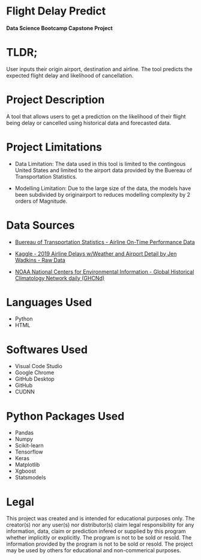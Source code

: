 # Flight Delay Predict

#### Data Science Bootcamp Capstone Project

# TLDR;

User inputs their origin airport, destination and airline. The tool predicts the expected flight delay and likelihood of cancellation.


# Project Description
A tool that allows users to get a prediction on the likelihood of their flight being delay or cancelled using historical data and forecasted data. 

# Project Limitations
* Data Limitation: The data used in this tool is limited to the contingous United States and limited to the airport data provided by the Buereau of Transportation Statistics. 

* Modelling Limitation: Due to the large size of the data, the models have been subdivided by originairport to reduces modelling complexity by 2 orders of Magnitude. 

# Data Sources
* [Buereau of Transportation Statistics - Airline On-Time Performance Data](https://www.transtats.bts.gov/Tables.asp?QO_VQ=EFD&QO_anzr=Nv4yv0r%FDb0-gvzr%FDcr4s14zn0pr%FDQn6n&QO_fu146_anzr=b0-gvzr) 
* [Kaggle - 2019 Airline Delays w/Weather and Airport Detail by Jen Wadkins -  Raw Data](https://www.kaggle.com/datasets/threnjen/2019-airline-delays-and-cancellations)

* [NOAA National Centers for Environmental Information - Global Historical Climatology Network daily (GHCNd) ](https://noaa-ghcn-pds.s3.amazonaws.com/index.html#csv/by_year/)

# Languages Used
* Python
* HTML

# Softwares Used
* Visual Code Studio
* Google Chrome
* GitHub Desktop
* GitHub
* CUDNN

# Python Packages Used
* Pandas
* Numpy
* Scikit-learn
* Tensorflow 
* Keras
* Matplotlib
* Xgboost
* Statsmodels

# Legal

This project was created and is intended for educational purposes only. The creator(s) nor any user(s) nor distributor(s) claim legal responsibility for any information, data, claim or prediction infered or supplied by this program whether implicitly or explicitly. The program is not to be sold or resold. The information provided by the program is not to be sold or resold. The project may be used by others for educational and non-commerical purposes. 

